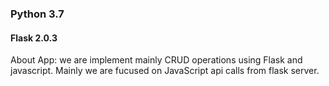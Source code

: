 

### Python 3.7

#### Flask 2.0.3
  
  About App: we are implement mainly CRUD operations using Flask and javascript. 
  Mainly we are fucused on JavaScript api calls from flask server.
